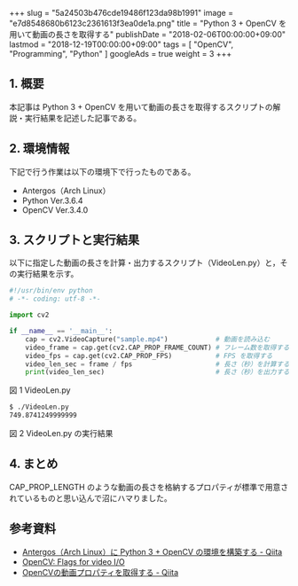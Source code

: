 +++
slug = "5a24503b476cde19486f123da98b1991"
image = "e7d8548680b6123c2361613f3ea0de1a.png"
title = "Python 3 + OpenCV を用いて動画の長さを取得する"
publishDate = "2018-02-06T00:00:00+09:00"
lastmod = "2018-12-19T00:00:00+09:00"
tags = [ "OpenCV", "Programming", "Python" ]
googleAds = true
weight = 3
+++

## 1. 概要

本記事は Python 3 + OpenCV を用いて動画の長さを取得するスクリプトの解説・実行結果を記述した記事である。

## 2. 環境情報

下記で行う作業は以下の環境下で行ったものである。

 * Antergos（Arch Linux）
 * Python Ver.3.6.4
 * OpenCV Ver.3.4.0

## 3. スクリプトと実行結果

以下に指定した動画の長さを計算・出力するスクリプト（VideoLen.py）と，その実行結果を示す。

```python
#!/usr/bin/env python
# -*- coding: utf-8 -*-

import cv2

if __name__ == '__main__':
    cap = cv2.VideoCapture("sample.mp4")            # 動画を読み込む
    video_frame = cap.get(cv2.CAP_PROP_FRAME_COUNT) # フレーム数を取得する
    video_fps = cap.get(cv2.CAP_PROP_FPS)           # FPS を取得する
    video_len_sec = frame / fps                     # 長さ（秒）を計算する
    print(video_len_sec)                            # 長さ（秒）を出力する
```

図 1 VideoLen.py

```bash
$ ./VideoLen.py
749.8741249999999
```

図 2 VideoLen.py の実行結果

## 4. まとめ

CAP_PROP_LENGTH のような動画の長さを格納するプロパティが標準で用意されているものと思い込んで沼にハマりました。

## 参考資料

 *  [Antergos（Arch Linux）に Python 3 + OpenCV の環境を構築する - Qiita](https://qiita.com/l7u7ch/items/a4c50a8c7c07ae538d40)
 * [OpenCV: Flags for video I/O](https://docs.opencv.org/3.2.0/d4/d15/group__videoio__flags__base.html#gaeb8dd9c89c10a5c63c139bf7c4f5704d)
 *  [OpenCVの動画プロパティを取得する - Qiita](https://qiita.com/takahiro_itazuri/items/e740f0a1b5165fafa6ac)


